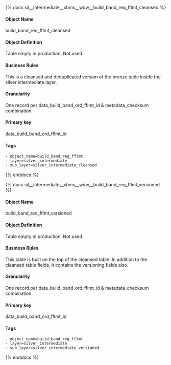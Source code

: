 {% docs sil__intermediate__xbms__wdw__build_band_req_fflmt_cleansed %}

#### Object Name
build_band_req_fflmt_cleansed

#### Object Definition
Table empty in production. Not used.

#### Business Rules
This is a cleansed and deduplicated version of the bronze table inside the silver intermediate layer.

#### Granularity
One record per data_build_band_ord_fflmt_id & metadata_checksum combination.

#### Primary key
data_build_band_ord_fflmt_id

#### Tags
    - object_name=build_band_req_fflmt
    - layer=silver_intermediate
    - sub_layer=silver_intermediate_cleansed

{% enddocs %}

{% docs sil__intermediate__xbms__wdw__build_band_req_fflmt_versioned %}

#### Object Name
build_band_req_fflmt_versioned

#### Object Definition
Table empty in production. Not used.

#### Business Rules
This table is built on the top of the cleansed table. In addition to the cleansed table fields, it contains the versioning fields also.

#### Granularity
One record per data_build_band_ord_fflmt_id & metadata_checksum combination.

#### Primary key
data_build_band_ord_fflmt_id

#### Tags
    - object_name=build_band_req_fflmt
    - layer=silver_intermediate
    - sub_layer=silver_intermediate_versioned

{% enddocs %}